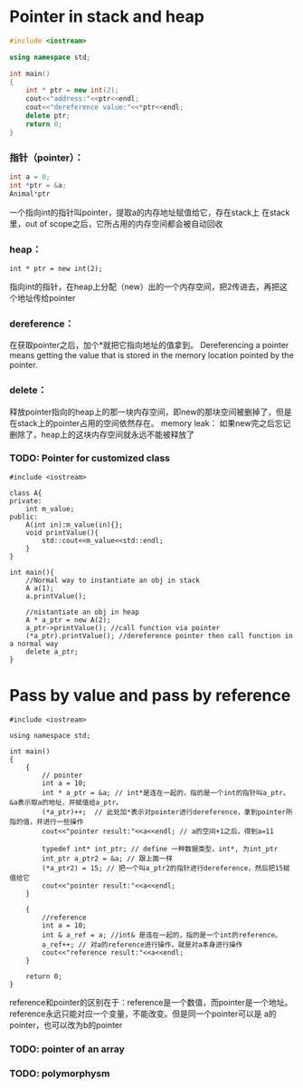 # Pointer in stack and heap

```cpp
#include <iostream>

using namespace std;

int main()
{
    int * ptr = new int(2);
    cout<<"address:"<<ptr<<endl;
    cout<<"dereference value:"<<*ptr<<endl;
    delete ptr;
    return 0;
}
```

### 指针（pointer）：
```cpp
int a = 0;
int *ptr = &a;
Animal*ptr 
```
一个指向int的指针叫pointer，提取a的内存地址赋值给它，存在stack上
在stack 里，out of scope之后，它所占用的内存空间都会被自动回收

### heap：
```
int * ptr = new int(2);
```
指向int的指针，在heap上分配（new）出的一个内存空间，把2传进去，再把这个地址传给pointer

### dereference：
在获取pointer之后，加个*就把它指向地址的值拿到。
Dereferencing a pointer means getting the value that is stored in the memory location pointed by the pointer.

### delete：
释放pointer指向的heap上的那一块内存空间，即new的那块空间被删掉了，但是在stack上的pointer占用的空间依然存在。
memory leak：
如果new完之后忘记删除了，heap上的这块内存空间就永远不能被释放了

### TODO: Pointer for customized class
```
#include <iostream>

class A{
private:
    int m_value;
public:
    A(int in):m_value(in){};
    void printValue(){
        std::cout<<m_value<<std::endl;
    }
}

int main(){
    //Normal way to instantiate an obj in stack
    A a(1);
    a.printValue();

    //nistantiate an obj in heap
    A * a_ptr = new A(2);
    a_ptr->printValue(); //call function via pointer
    (*a_ptr).printValue(); //dereference pointer then call function in a normal way
    delete a_ptr;
}
```

# Pass by value and pass by reference

    #include <iostream>

    using namespace std;

    int main() 
    {
        {
            // pointer
            int a = 10;
            int * a_ptr = &a; // int*是连在一起的，指的是一个int的指针叫a_ptr。&a表示取a的地址，并赋值给a_ptr。
            (*a_ptr)++;  // 此处加*表示对pointer进行dereference，拿到pointer所指的值，并进行一些操作
            cout<<"pointer result:"<<a<<endl; // a的空间+1之后，得到a=11  

            typedef int* int_ptr; // define 一种数据类型，int*, 为int_ptr
            int_ptr a_ptr2 = &a; // 跟上面一样
            (*a_ptr2) = 15; // 把一个叫a_ptr2的指针进行dereference，然后把15赋值给它
            cout<<"pointer result:"<<a<<endl;
        }

        {
            //reference
            int a = 10; 
            int & a_ref = a; //int& 是连在一起的，指的是一个int的reference。
            a_ref++; // 对a的reference进行操作，就是对a本身进行操作
            cout<<"reference result:"<<a<<endl;
        }

        return 0;
    }
reference和pointer的区别在于：reference是一个数值，而pointer是一个地址。reference永远只能对应一个变量，不能改变。但是同一个pointer可以是
a的pointer，也可以改为b的pointer
### TODO: pointer of an array

### TODO: polymorphysm
